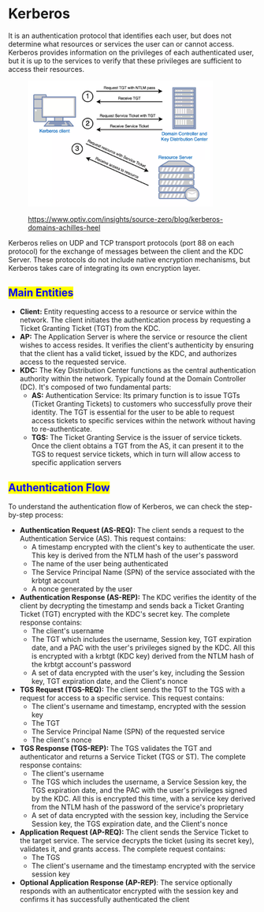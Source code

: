 # Kerberos

It is an authentication protocol that identifies each user, but does not determine what resources or services the user can or cannot access. Kerberos provides information on the privileges of each authenticated user, but it is up to the services to verify that these privileges are sufficient to access their resources.

<figure><img src="../../.gitbook/assets/image (907).png" alt="" width="375"><figcaption><p><a href="https://www.optiv.com/insights/source-zero/blog/kerberos-domains-achilles-heel">https://www.optiv.com/insights/source-zero/blog/kerberos-domains-achilles-heel</a></p></figcaption></figure>

Kerberos relies on UDP and TCP transport protocols (port 88 on each protocol) for the exchange of messages between the client and the KDC Server. These protocols do not include native encryption mechanisms, but Kerberos takes care of integrating its own encryption layer.

## <mark style="color:blue;">Main Entities</mark>

* **Client:** Entity requesting access to a resource or service within the network. The client initiates the authentication process by requesting a Ticket Granting Ticket (TGT) from the KDC.
* **AP:** The Application Server is where the service or resource the client wishes to access resides. It verifies the client's authenticity by ensuring that the client has a valid ticket, issued by the KDC, and authorizes access to the requested service.
* **KDC:** The Key Distribution Center functions as the central authentication authority within the network. Typically found at the Domain Controller (DC). It's composed of two fundamental parts:
  * **AS:** Authentication Service: Its primary function is to issue TGTs (Ticket Granting Tickets) to customers who successfully prove their identity. The TGT is essential for the user to be able to request access tickets to specific services within the network without having to re-authenticate.
  * **TGS:** The Ticket Granting Service is the issuer of service tickets. Once the client obtains a TGT from the AS, it can present it to the TGS to request service tickets, which in turn will allow access to specific application servers

## <mark style="color:blue;">Authentication Flow</mark>

To understand the authentication flow of Kerberos, we can check the step-by-step process:

* **Authentication Request (AS-REQ):** The client sends a request to the Authentication Service (AS). This request contains:
  * A timestamp encrypted with the client's key to authenticate the user. This key is derived from the NTLM hash of the user's password
  * The name of the user being authenticated
  * The Service Principal Name (SPN) of the service associated with the krbtgt account
  * A nonce generated by the user
* **Authentication Response (AS-REP):** The KDC verifies the identity of the client by decrypting the timestamp and sends back a Ticket Granting Ticket (TGT) encrypted with the KDC's secret key. The complete response contains:
  * The client's username
  * The TGT which includes the username, Session key, TGT expiration date, and a PAC with the user's privileges signed by the KDC. All this is encrypted with a krbtgt (KDC key) derived from the NTLM hash of the krbtgt account's password
  * A  set of data encrypted with the user's key, including the Session key, TGT expiration date, and the Client's nonce
* **TGS Request (TGS-REQ):** The client sends the TGT to the TGS with a request for access to a specific service. This request contains:
  * The client's username and timestamp, encrypted with the session key
  * The TGT
  * The Service Principal Name (SPN) of the requested service
  * The client's nonce
* **TGS Response (TGS-REP):** The TGS validates the TGT and authenticator and returns a Service Ticket (TGS or ST). The complete response contains:
  * The client's username
  * The TGS which includes the username, a Service Session key, the TGS expiration date, and the PAC with the user's privileges signed by the KDC. All this is encrypted this time, with a service key derived from the NTLM hash of the password of the service's proprietary&#x20;
  * A set of data encrypted with the session key, including the Service Session key, the TGS expiration date, and the Client's nonce
* **Application Request (AP-REQ):** The client sends the Service Ticket to the target service. The service decrypts the ticket (using its secret key), validates it, and grants access. The complete request contains:
  * The TGS
  * The client's username and the timestamp encrypted with the service session key
* **Optional Application Response (AP-REP)**: The service optionally responds with an authenticator encrypted with the session key and confirms it has successfully authenticated the client
